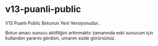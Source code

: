 # v13-puanli-public
V13 Puanlı Public Botunun Yeni Versiyonudur..

Botun amacı sunucu aktifliğini arttırmaktır zamanında eski sunucum için kullandım yararını gördüm, umarım sizde görürsünüz.

